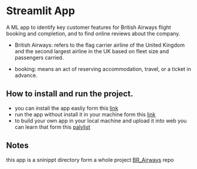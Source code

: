 # Streamlit App
A ML app to identify key customer features for British Airways flight booking and completion, and to find online reviews about the company.
* British Airways: refers to the flag carrier airline of the United Kingdom and the second largest airline in the UK based on fleet size and passengers carried.
- booking: means an act of reserving accommodation, travel, or a ticket in advance.
## How to install and run the project.
- you can install the app easliy form this [link](https://github.com/Mohammed-Mostafa-Hasan/Streamlit-app/archive/refs/heads/main.zip)
- run the app without install it in your machine form this [link](https://mohammed-mostafa-hasan-streamlit-app-booking-app-nuxhpw.streamlit.app/)
- to build your own app in your local machine and upload it into web you can learn that form this [palylist](https://www.youtube.com/watch?v=ZZ4B0QUHuNc&list=PLtqF5YXg7GLmCvTswG32NqQypOuYkPRUE)
## Notes
this app is a sninippt directory form a whole project [BR_Airways](https://github.com/Mohammed-Mostafa-Hasan/BR-Airways) repo

